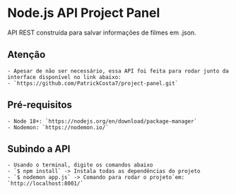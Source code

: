 # Node.js API Project Panel
API REST construída para salvar informações de filmes em .json.

## Atenção
    - Apesar de não ser necessário, essa API foi feita para rodar junto da interface disponível no link abaixo:
    - `https://github.com/PatrickCosta7/project-panel.git`

## Pré-requisitos
    - Node 18+: `https://nodejs.org/en/download/package-manager`
    - Nodemon: `https://nodemon.io/`

## Subindo a API
    - Usando o terminal, digite os comandos abaixo
    - `$ npm install` -> Instala todas as dependências do projeto
    - `$ nodemon app.js` -> Comando para rodar o projeto`em: `http://localhost:8001/`
